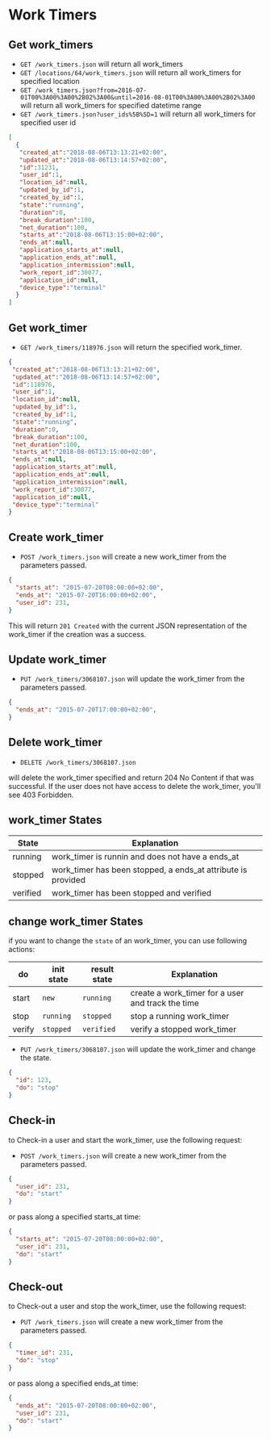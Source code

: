 Work Timers
=======================

Get work_timers
----------

* `GET /work_timers.json` will return all work_timers
* `GET /locations/64/work_timers.json` will return all work_timers for specified location
* `GET /work_timers.json?from=2016-07-01T00%3A00%3A00%2B02%3A00&until=2016-08-01T00%3A00%3A00%2B02%3A00` will return all work_timers for specified datetime range
* `GET /work_timers.json?user_ids%5B%5D=1` will return all work_timers for specified user id

```json
[
  {
   "created_at":"2018-08-06T13:13:21+02:00",
   "updated_at":"2018-08-06T13:14:57+02:00",
   "id":31231,
   "user_id":1,
   "location_id":null,
   "updated_by_id":1,
   "created_by_id":1,
   "state":"running",
   "duration":0,
   "break_duration":100,
   "net_duration":100,
   "starts_at":"2018-08-06T13:15:00+02:00",
   "ends_at":null,
   "application_starts_at":null,
   "application_ends_at":null,
   "application_intermission":null,
   "work_report_id":30077,
   "application_id":null,
   "device_type":"terminal"
  }
]
```

Get work_timer
----------

* `GET /work_timers/118976.json` will return the specified work_timer.

```json
{
 "created_at":"2018-08-06T13:13:21+02:00",
 "updated_at":"2018-08-06T13:14:57+02:00",
 "id":118976,
 "user_id":1,
 "location_id":null,
 "updated_by_id":1,
 "created_by_id":1,
 "state":"running",
 "duration":0,
 "break_duration":100,
 "net_duration":100,
 "starts_at":"2018-08-06T13:15:00+02:00",
 "ends_at":null,
 "application_starts_at":null,
 "application_ends_at":null,
 "application_intermission":null,
 "work_report_id":30077,
 "application_id":null,
 "device_type":"terminal"
}
```

Create work_timer
--------------

* `POST /work_timers.json` will create a new work_timer from the parameters passed.

```json
{
  "starts_at": "2015-07-20T08:00:00+02:00",
  "ends_at": "2015-07-20T16:00:00+02:00",
  "user_id": 231,
}
```

This will return `201 Created` with the current JSON representation of the work_timer if the creation was a success.


Update work_timer
--------------

* `PUT /work_timers/3068107.json` will update the work_timer from the parameters passed.

```json
{
  "ends_at": "2015-07-20T17:00:00+02:00",
}
```

Delete work_timer
--------------

* `DELETE /work_timers/3068107.json`

will delete the work_timer specified and return 204 No Content if that was successful. If the user does not have access to delete the work_timer, you'll see 403 Forbidden.


work_timer States
--------------

| State      | Explanation                                                 |
|----------- |-----------------------------------------------------------  |
| running    | work_timer is runnin and does not have a ends_at             |
| stopped    | work_timer has been stopped, a ends_at attribute is provided |
| verified   | work_timer has been stopped and verified |


change work_timer States
--------------

if you want to change the `state` of an work_timer, you can use following actions:


| do          | init state      | result state | Explanation                                                 |
|-----------  |---------------- |------------- |-----------------------------------------------------------  |
| start       | `new`           | `running`    | create a work_timer for a user and track the time           |
| stop        | `running`       | `stopped`    | stop a running work_timer |
| verify      | `stopped`       | `verified`   | verify a stopped work_timer |


* `PUT /work_timers/3068107.json` will update the work_timer and change the state.

```json
{
  "id": 123,
  "do": "stop"
}
```


Check-in
--------------

to Check-in a user and start the work_timer, use the following request:

* `POST /work_timers.json` will create a new work_timer from the parameters passed.

```json
{
  "user_id": 231,
  "do": "start"
}
```

or pass along a specified starts_at time:

```json
{
  "starts_at": "2015-07-20T08:00:00+02:00",
  "user_id": 231,
  "do": "start"
}
```


Check-out
--------------


to Check-out a user and stop the work_timer, use the following request:

* `PUT /work_timers.json` will create a new work_timer from the parameters passed.

```json
{
  "timer_id": 231,
  "do": "stop"
}
```

or pass along a specified ends_at time:

```json
{
  "ends_at": "2015-07-20T08:00:00+02:00",
  "user_id": 231,
  "do": "start"
}
```

